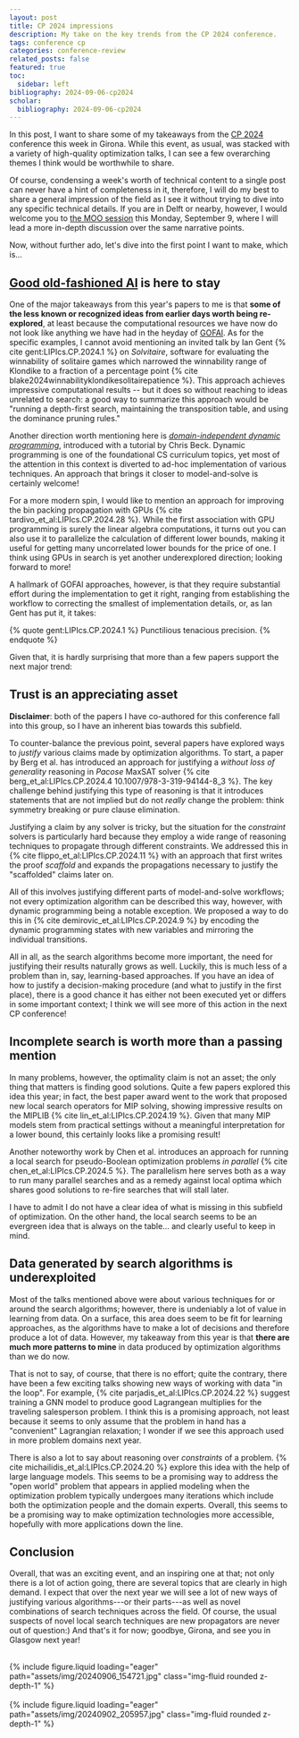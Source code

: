 ```yaml
---
layout: post
title: CP 2024 impressions
description: My take on the key trends from the CP 2024 conference.
tags: conference cp
categories: conference-review
related_posts: false
featured: true
toc:
  sidebar: left
bibliography: 2024-09-06-cp2024
scholar:
  bibliography: 2024-09-06-cp2024
---
```


In this post, I want to share some of my takeaways from the [CP 2024](https://cp2024.a4cp.org/) conference this week in Girona. While this event, as usual, was stacked with a variety of high-quality optimization talks, I can see a few overarching themes I think would be worthwhile to share. 

Of course, condensing a week's worth of technical content to a single post can never have a hint of completeness in it, therefore, I will do my best to share a general impression of the field as I see it without trying to dive into any specific technical details. If you are in Delft or nearby, however, I would welcome you to [the MOO session](https://m-o-o.org/sessions/2024/09/09/) this Monday, September 9, where I will lead a more in-depth discussion over the same narrative points. 

Now, without further ado, let's dive into the first point I want to make, which is...

## [Good old-fashioned AI](https://en.wikipedia.org/wiki/GOFAI) is here to stay

One of the major takeaways from this year's papers to me is that **some of the less known or recognized ideas from earlier days worth being re-explored**, at least because the computational resources we have now do not look like anything we have had in the heyday of <a href="#" data-toggle="tooltip" data-original-title="Good old-fashioned AI">GOFAI</a>. As for the specific examples, I cannot avoid mentioning an invited talk by Ian Gent {% cite gent:LIPIcs.CP.2024.1 %} on *Solvitaire*, software for evaluating the winnability of solitaire games which narrowed the winnability range of Klondike to a fraction of a percentage point {% cite blake2024winnabilityklondikesolitairepatience %}. This approach achieves impressive computational results -- but it does so without reaching to ideas unrelated to search: a good way to summarize this approach would be "running a depth-first search, maintaining the transposition table, and using the dominance pruning rules."

Another direction worth mentioning here is [*domain-independent dynamic programming*](https://didp.ai/), introduced with a tutorial by Chris Beck. Dynamic programming is one of the foundational CS curriculum topics, yet most of the attention in this context is diverted to ad-hoc implementation of various techniques. An approach that brings it closer to model-and-solve is certainly welcome!

For a more modern spin, I would like to mention an approach for improving the bin packing propagation with GPUs {% cite tardivo_et_al:LIPIcs.CP.2024.28 %}. While the first association with GPU programming is surely the linear algebra computations, it turns out you can also use it to parallelize the calculation of different lower bounds, making it useful for getting many uncorrelated lower bounds for the price of one. I think using GPUs in search is yet another underexplored direction; looking forward to more!

A hallmark of GOFAI approaches, however, is that they require substantial effort during the implementation to get it right, ranging from establishing the workflow to correcting the smallest of implementation details, or, as Ian Gent has put it, it takes:

{% quote gent:LIPIcs.CP.2024.1 %}
Punctilious tenacious precision.
{% endquote %}

Given that, it is hardly surprising that more than a few papers support the next major trend:

## Trust is an appreciating asset

**Disclaimer**: both of the papers I have co-authored for this conference fall into this group, so I have an inherent bias towards this subfield.

To counter-balance the previous point, several papers have explored ways to *justify* various claims made by optimization algorithms. To start, a paper by Berg et al. has introduced an approach for justifying a *without loss of generality* reasoning in *Pacose* MaxSAT solver {% cite berg_et_al:LIPIcs.CP.2024.4 10.1007/978-3-319-94144-8_3 %}. The key challenge behind justifying this type of reasoning is that it introduces statements that are not implied but do not *really* change the problem: think symmetry breaking or pure clause elimination. 

Justifying a claim by any solver is tricky, but the situation for the *constraint* solvers is particularly hard because they employ a wide range of reasoning techniques to propagate through different constraints. We addressed this in {% cite flippo_et_al:LIPIcs.CP.2024.11 %} with an approach that first writes the proof *scaffold* and expands the propagations necessary to justify the "scaffolded" claims later on.

All of this involves justifying different parts of model-and-solve workflows; not every optimization algorithm can be described this way, however, with dynamic programming being a notable exception. We proposed a way to do this in {% cite demirovic_et_al:LIPIcs.CP.2024.9 %} by encoding the dynamic programming states with new variables and mirroring the individual transitions.

All in all, as the search algorithms become more important, the need for justifying their results naturally grows as well. Luckily, this is much less of a problem than in, say, learning-based approaches. If you have an idea of how to justify a decision-making procedure (and what to justify in the first place), there is a good chance it has either not been executed yet or differs in some important context; I think we will see more of this action in the next CP conference!

## Incomplete search is worth more than a passing mention

In many problems, however, the optimality claim is not an asset; the only thing that matters is finding good solutions. Quite a few papers explored this idea this year; in fact, the best paper award went to the work that proposed new local search operators for MIP solving, showing impressive results on the MIPLIB {% cite lin_et_al:LIPIcs.CP.2024.19 %}. Given that many MIP models stem from practical settings without a meaningful interpretation for a lower bound, this certainly looks like a promising result!

Another noteworthy work by Chen et al. introduces an approach for running a local search for pseudo-Boolean optimization problems *in parallel* {% cite chen_et_al:LIPIcs.CP.2024.5 %}. The parallelism here serves both as a way to run many parallel searches and as a remedy against local optima which shares good solutions to re-fire searches that will stall later.

I have to admit I do not have a clear idea of what is missing in this subfield of optimization. On the other hand, the local search seems to be an evergreen idea that is always on the table... and clearly useful to keep in mind.

## Data generated by search algorithms is underexploited

Most of the talks mentioned above were about various techniques for or around the search algorithms; however, there is undeniably a lot of value in learning from data. On a surface, this area does seem to be fit for learning approaches, as the algorithms have to make a lot of decisions and therefore produce a lot of data. However, my takeaway from this year is that **there are much more patterns to mine** in data produced by optimization algorithms than we do now.

That is not to say, of course, that there is no effort; quite the contrary, there have been a few exciting talks showing new ways of working with data "in the loop". For example, {% cite parjadis_et_al:LIPIcs.CP.2024.22 %} suggest training a GNN model to produce good Lagrangean multiplies for the traveling salesperson problem. I think this is a promising approach, not least because it seems to only assume that the problem in hand has a "convenient" Lagrangian relaxation; I wonder if we see this approach used in more problem domains next year.

There is also a lot to say about reasoning over *constraints* of a problem. {% cite michailidis_et_al:LIPIcs.CP.2024.20 %} explore this idea with the help of large language models. This seems to be a promising way to address the "open world" problem that appears in applied modeling when the optimization problem typically undergoes many iterations which include both the optimization people and the domain experts. Overall, this seems to be a promising way to make optimization technologies more accessible, hopefully with more applications down the line.   

## Conclusion

Overall, that was an exciting event, and an inspiring one at that; not only there is a lot of action going, there are several topics that are clearly in high demand. I expect that over the next year we will see a lot of new ways of justifying various algorithms---or their parts---as well as novel combinations of search techniques across the field. Of course, the usual suspects of novel local search techniques are new propagators are never out of question:) And that's it for now; goodbye, Girona, and see you in Glasgow next year!

<div class="row mt-3">
    <div class="col-sm mt-3 mt-md-0">
 {% include figure.liquid loading="eager" path="assets/img/20240906_154721.jpg" class="img-fluid rounded z-depth-1" %}
    </div>
    <div class="col-sm mt-3 mt-md-0">
 {% include figure.liquid loading="eager" path="assets/img/20240902_205957.jpg" class="img-fluid rounded z-depth-1" %}
    </div>
</div>
